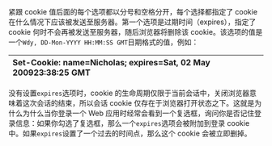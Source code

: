 紧跟 cookie 值后面的每个选项都以分号和空格分开，每个选择都指定了 cookie 在什么情况下应该被发送至服务器。第一个选项是过期时间（expires），指定了 cookie 何时不会再被发送至服务器，随后浏览器将删除该 cookie。该选项的值是一个`Wdy, DD-Mon-YYYY HH:MM:SS GMT`日期格式的值，例如：

| Set-Cookie: name=Nicholas; expires=Sat, 02 May 200923:38:25 GMT |
| :--- |


没有设置`expires`选项时，cookie 的生命周期仅限于当前会话中，关闭浏览器意味着这次会话的结束，所以会话 cookie 仅存在于浏览器打开状态之下。这就是为什么为什么当你登录一个 Web 应用时经常会看到一个复选框，询问你是否记住登录信息：如果你勾选了复选框，那么一个`expires`选项会被附加到登录 cookie 中。如果`expires`设置了一个过去的时间点，那么这个 cookie 会被立即删掉。

